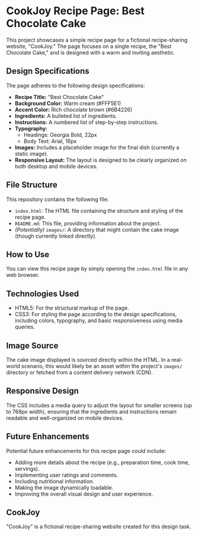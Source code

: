 # CookJoy Recipe Page: Best Chocolate Cake

This project showcases a simple recipe page for a fictional recipe-sharing website, "CookJoy." The page focuses on a single recipe, the "Best Chocolate Cake," and is designed with a warm and inviting aesthetic.

## Design Specifications

The page adheres to the following design specifications:

-   **Recipe Title:** "Best Chocolate Cake"
-   **Background Color:** Warm cream (#FFF5E1)
-   **Accent Color:** Rich chocolate brown (#6B4226)
-   **Ingredients:** A bulleted list of ingredients.
-   **Instructions:** A numbered list of step-by-step instructions.
-   **Typography:**
    -   Headings: Georgia Bold, 22px
    -   Body Text: Arial, 16px
-   **Images:** Includes a placeholder image for the final dish (currently a static image).
-   **Responsive Layout:** The layout is designed to be clearly organized on both desktop and mobile devices.

## File Structure

This repository contains the following file:

-   `index.html`: The HTML file containing the structure and styling of the recipe page.
-   `README.md`: This file, providing information about the project.
-   *(Potentially)* `images/`: A directory that might contain the cake image (though currently linked directly).

## How to Use

You can view this recipe page by simply opening the `index.html` file in any web browser.

## Technologies Used

-   HTML5: For the structural markup of the page.
-   CSS3: For styling the page according to the design specifications, including colors, typography, and basic responsiveness using media queries.

## Image Source

The cake image displayed is sourced directly within the HTML. In a real-world scenario, this would likely be an asset within the project's `images/` directory or fetched from a content delivery network (CDN).

## Responsive Design

The CSS includes a media query to adjust the layout for smaller screens (up to 768px width), ensuring that the ingredients and instructions remain readable and well-organized on mobile devices.

## Future Enhancements

Potential future enhancements for this recipe page could include:

-   Adding more details about the recipe (e.g., preparation time, cook time, servings).
-   Implementing user ratings and comments.
-   Including nutritional information.
-   Making the image dynamically loadable.
-   Improving the overall visual design and user experience.

## CookJoy

"CookJoy" is a fictional recipe-sharing website created for this design task.
